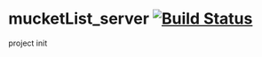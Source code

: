 # mucketList_server [![Build Status](https://travis-ci.com/dcide6/mucketList_server.svg?branch=master)](https://travis-ci.com/dcide6/mucketList_server)
project init
